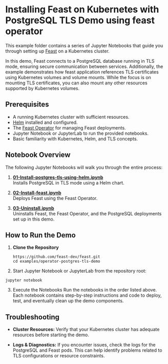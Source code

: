 # Installing Feast on Kubernetes with PostgreSQL TLS Demo using feast operator

This example folder contains a series of Jupyter Notebooks that guide you through setting up [Feast](https://feast.dev/) on a Kubernetes cluster. 

In this demo, Feast connects to a PostgreSQL database running in TLS mode, ensuring secure communication between services. Additionally, the example demonstrates how feast application references TLS certificates using Kubernetes volumes and volume mounts. While the focus is on mounting TLS certificates, you can also mount any other resources supported by Kubernetes volumes.

## Prerequisites

- A running Kubernetes cluster with sufficient resources.
- [Helm](https://helm.sh/) installed and configured.
- The [Feast Operator](https://docs.feast.dev/) for managing Feast deployments.
- Jupyter Notebook or JupyterLab to run the provided notebooks.
- Basic familiarity with Kubernetes, Helm, and TLS concepts.

## Notebook Overview

The following Jupyter Notebooks will walk you through the entire process:

1. **[01-Install-postgres-tls-using-helm.ipynb](./01-Install-postgres-tls-using-helm.ipynb)**  
   Installs PostgreSQL in TLS mode using a Helm chart.

2. **[02-Install-feast.ipynb](02-Install-feast.ipynb)**  
   Deploys Feast using the Feast Operator.

3. **[03-Uninstall.ipynb](./03-Uninstall.ipynb)**  
   Uninstalls Feast, the Feast Operator, and the PostgreSQL deployments set up in this demo.

## How to Run the Demo

1. **Clone the Repository**

   ```shell
   https://github.com/feast-dev/feast.git
   cd examples/operator-postgres-tls-demo
   ```
2. Start Jupyter Notebook or JupyterLab from the repository root:

```shell
jupyter notebook
```
3. Execute the Notebooks
Run the notebooks in the order listed above. Each notebook contains step-by-step instructions and code to deploy, test, and eventually clean up the demo components.


## Troubleshooting
* **Cluster Resources:**
Verify that your Kubernetes cluster has adequate resources before starting the demo.

* **Logs & Diagnostics:**
If you encounter issues, check the logs for the PostgreSQL and Feast pods. This can help identify problems related to TLS configurations or resource constraints.